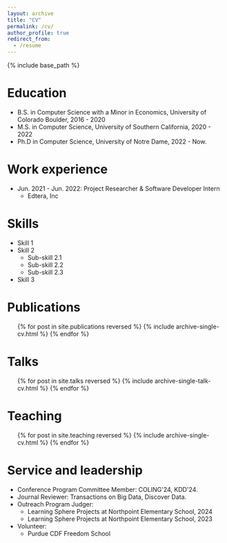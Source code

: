 ```yaml
---
layout: archive
title: "CV"
permalink: /cv/
author_profile: true
redirect_from:
  - /resume
---
```


{% include base_path %}

Education
======
* B.S. in Computer Science with a Minor in Economics, University of Colorado Boulder, 2016 - 2020  
* M.S. in Computer Science, University of Southern California, 2020 - 2022
* Ph.D in Computer Science, University of Notre Dame, 2022 - Now. 

Work experience
======
* Jun. 2021 - Jun. 2022: Project Researcher & Software Developer Intern
  * Edtera, Inc

Skills
======
* Skill 1
* Skill 2
  * Sub-skill 2.1
  * Sub-skill 2.2
  * Sub-skill 2.3
* Skill 3

Publications
======
  <ul>{% for post in site.publications reversed %}
    {% include archive-single-cv.html %}
  {% endfor %}</ul>
  
Talks
======
  <ul>{% for post in site.talks reversed %}
    {% include archive-single-talk-cv.html  %}
  {% endfor %}</ul>
  
Teaching
======
  <ul>{% for post in site.teaching reversed %}
    {% include archive-single-cv.html %}
  {% endfor %}</ul>
  
Service and leadership
======
* Conference Program Committee Member: COLING'24, KDD'24. 
* Journal Reviewer: Transactions on Big Data, Discover Data.
* Outreach Program Judger: 
  * Learning Sphere Projects at Northpoint Elementary School, 2024
  * Learning Sphere Projects at Northpoint Elementary School, 2023
* Volunteer:
  * Purdue CDF Freedom School

